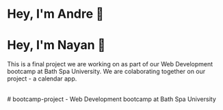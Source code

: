 <h1>Hey, I'm Andre 👋 </h1>
<h1>Hey, I'm Nayan 👋 </h1>
<p>This is a final project we are working on as part of our Web Development bootcamp at Bath Spa University. We are colaborating together on our project - a calendar app.</p>
<br>
# bootcamp-project - Web Development bootcamp at Bath Spa University
